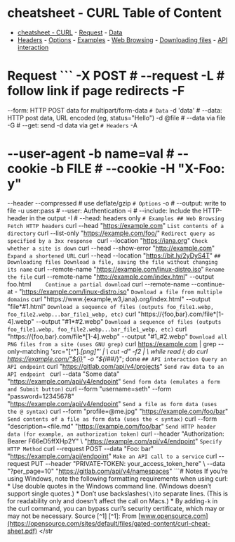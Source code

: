 # cheatsheet - CURL Table of Content

<!-- TOC -->

- [cheatsheet - CURL](#cheatsheet---curl) - [Request](#request) - [Data](#data)
- [Headers](#headers) - [Options](#options) - [Examples](#examples) - [Web
  Browsing](#web-browsing) - [Downloading files](#downloading-files) - [API
  interaction](#api-interaction)

<!-- /TOC -->

# Request ``` -X POST # --request -L # follow link if page redirects -F

--form: HTTP POST data for multipart/form-data `# Data` -d 'data' #
--data: HTTP post data, URL encoded (eg, status="Hello") -d @file # --data via
file -G # --get: send -d data via get `# Headers` -A
<str>

# --user-agent -b name=val # --cookie -b FILE # --cookie -H "X-Foo: y"

--header --compressed # use deflate/gzip `# Options` -o
<file> # --output: write to file -u user:pass # --user: Authentication -i #
--include: Include the HTTP-header in the output -I # --head: headers only
`# Examples ## Web Browsing Fetch HTTP headers` curl --head
"https://example.com" `List contents of a directory` curl --list-only
"https://example.com/foo/" `Redirect query as specified by a 3xx response
   ` curl --location "https://iana.org" `Check whether a site is down`
curl --head --show-error "http://example.com" `Expand a shortened URL`
curl --head --location "https://bit.ly/2yDyS4T" `## Downloading files
    Download a file, saving the file without changing its name` curl
--remote-name "https://example.com/linux-distro.iso" `Rename the file`
curl --remote-name "http://example.com/index.html" --output foo.html `    Continue a partial download` curl --remote-name --continue-at -
"https://example.com/linux-distro.iso" `Download a file from multiple
    domains` curl "https://www.{example,w3,iana}.org/index.html" --output
"file*#1.html" `Download a sequence of files (outputs foo_file1.webp,
    foo_file2.webp...bar_file1_webp, etc)` curl
"https://{foo,bar}.com/file*[1-4].webp" --output "#1*#2.webp" `Download a
    sequence of files (outputs foo_file1.webp, foo_file2.webp...bar_file1_webp,
    etc)` curl "https://{foo,bar}.com/file*[1-4].webp" --output "#1\_#2.webp"
`Download all PNG files from a site (uses GNU grep)` curl
https://example.com | grep --only-matching 'src="[^"]_.[png]"' | \ cut -d\"
-f2 | \ while read i; do curl https://example.com/"${i}" -o "${i##_/}"; done
`## API interaction Query an API endpoint` curl
"https://gitlab.com/api/v4/projects" `Send raw data to an API endpoint
   ` curl --data "Some data" "https://example.com/api/v4/endpoint" `Send
    form data (emulates a form and Submit button)` curl --form
"username=seth" --form "password=12345678" \
 "https://example.com/api/v4/endpoint" `Send a file as form data (uses the
    @ syntax)` curl --form "profile=@me.jpg" "https://example.com/foo/bar"
`Send contents of a file as form data (uses the < syntax)` curl --form
"description=<file.md" "https://example.com/foo/bar" `Send HTTP header
    data (for example, an authorization token)` curl --header "Authorization:
Bearer F66eD5ffXHp2Y" \ "https://example.com/api/v4/endpoint" `Specify
    HTTP Method` curl --request POST --data "Foo: bar"
"https://example.com/api/endpoint" `Make an API call to a service`
curl --request PUT --header "PRIVATE-TOKEN: your_access_token_here" \ --data
"?per_page=10" "https://gitlab.com/api/v4/namespaces" ```# Notes If you’re
    using Windows, note the following formatting requirements when using curl: *
    Use double quotes in the Windows command line. (Windows doesn’t support
    single quotes.) * Don’t use backslashes`(\)`to separate lines. (This is
    for readability only and doesn’t affect the call on Macs.) * By adding`-k`
in the curl command, you can bypass curl’s security certificate, which may
or may not be necessary. Source [^1] [^1]: From
[www.opensource.com](https://opensource.com/sites/default/files/gated-content/curl-cheat-sheet.pdf)
</file></str

>
